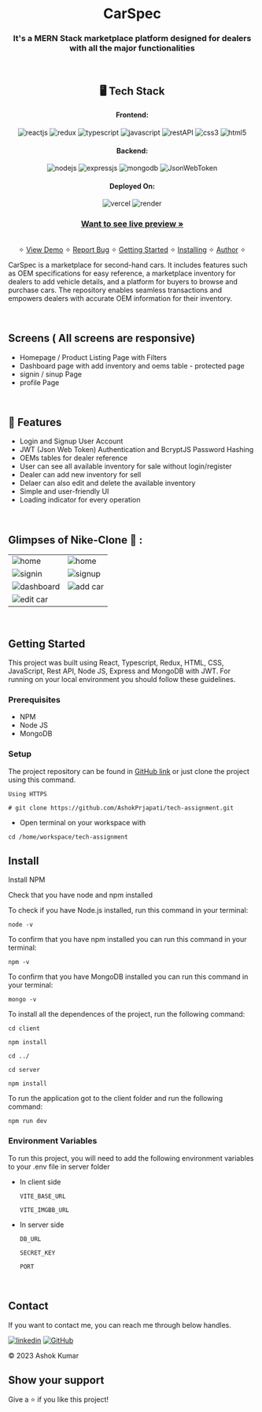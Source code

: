 <h1 align="center">CarSpec</h1>

<h3 align="center">It's a MERN Stack marketplace platform designed for dealers with all the major functionalities</h3>

<br />

<h2 align="center">🖥️ Tech Stack</h2>

<h4 align="center">Frontend:</h4>

<p align="center">
  <img src="https://img.shields.io/badge/React-20232A?style=for-the-badge&logo=react&logoColor=61DAFB" alt="reactjs" />
  <img src="https://img.shields.io/badge/Redux-593D88?style=for-the-badge&logo=redux&logoColor=white" alt="redux" />
  <img src="https://img.shields.io/badge/Typescript-3178C6?style=for-the-badge&logo=typescript&logoColor=white" alt="typescript" />
  <img src="https://img.shields.io/badge/JavaScript-323330?style=for-the-badge&logo=javascript&logoColor=F7DF1E" alt="javascript" />
  <img src="https://img.shields.io/badge/Rest_API-02303A?style=for-the-badge&logo=react-router&logoColor=white" alt="restAPI" />
  <img src="https://img.shields.io/badge/CSS3-1572B6?style=for-the-badge&logo=css3&logoColor=white" alt="css3" />
  <img src="https://img.shields.io/badge/HTML5-E34F26?style=for-the-badge&logo=html5&logoColor=white" alt="html5" />
</p>

<h4 align="center">Backend:</h4>

<p align="center">
  <img src="https://img.shields.io/badge/Node.js-339933?style=for-the-badge&logo=nodedotjs&logoColor=white" alt="nodejs" />
  <img src="https://img.shields.io/badge/Express.js-000000?style=for-the-badge&logo=express&logoColor=white" alt="expressjs" />
  <img src="https://img.shields.io/badge/MongoDB-4EA94B?style=for-the-badge&logo=mongodb&logoColor=white" alt="mongodb" />
  <img src="https://img.shields.io/badge/JWT-000000?style=for-the-badge&logo=JSON%20web%20tokens&logoColor=white" alt="JsonWebToken" />
</p>

<h4 align="center">Deployed On:</h4>

<p align="center">
  <img src="https://img.shields.io/badge/vercel-%23000000.svg?style=for-the-badge&logo=vercel&logoColor=white" alt="vercel" />
   <img src="https://img.shields.io/badge/Render-430098?style=for-the-badge&logo=render&logoColor=white" alt="render" />
</p>

<h3 align="center"><a href="https://carspec.vercel.app/"><strong>Want to see live preview »</strong></a></h3>

<p align="center">
  <br />&#10023;
  <a href="https://carspec.vercel.app/">View Demo</a> &#10023;
  <a href="https://github.com/AshokPrjapati/tech-assignment/issues">Report Bug</a> &#10023;
  <a href="#Getting-Started">Getting Started</a> &#10023; 
  <a href="#Install">Installing</a> &#10023;
  <a href="#Contact">Author</a> &#10023;
</p>

CarSpec is a marketplace for second-hand cars. It includes features such as OEM specifications for easy reference, a marketplace inventory for dealers to add vehicle details, and a platform for buyers to browse and purchase cars. The repository enables seamless transactions and empowers dealers with accurate OEM information for their inventory.

<br />

## Screens ( All screens are responsive)

- Homepage / Product Listing Page with Filters
- Dashboard page with add inventory and oems table - protected page
- signin / sinup Page
- profile Page

<br />

## 🚀 Features

- Login and Signup User Account
- JWT (Json Web Token) Authentication and BcryptJS Password Hashing
- OEMs tables for dealer reference
- User can see all available inventory for sale without login/register
- Dealer can add new inventory for sell
- Delaer can also edit and delete the available inventory
- Simple and user-friendly UI
- Loading indicator for every operation
  <!-- - Product Filters Based on Price, Category, Size, Color  -->
  <!-- - Product Sorting Based on Price, Rating and Name -->
  <!-- - Product Filtering and Sorting works together -->

<br />

## Glimpses of Nike-Clone 🙈 :

<table>
  <tr>
    <td><img src="https://github.com/AshokPrjapati/tech-assignment/assets/107603976/bdefe4e6-ec87-47cc-b443-826f06dc14b4" alt="home" /></td>
    <td><img src="https://github.com/AshokPrjapati/tech-assignment/assets/107603976/f50860fe-7d5a-415d-9975-d7adc52f72af" alt="home" /></td>
  </tr>
  <tr>
    <td><img src="https://github.com/AshokPrjapati/tech-assignment/assets/107603976/27c1c1a1-4f26-4d7a-839e-e326e4d30858" alt="signin" /></td>
    <td><img src="https://github.com/AshokPrjapati/tech-assignment/assets/107603976/9e5b70a1-44f4-4400-a805-906298d74764" alt="signup" /></td>
  </tr>
  <tr>
    <td><img src="https://github.com/AshokPrjapati/tech-assignment/assets/107603976/e6aeda98-ed0b-4a51-a418-bc2e1bc663e5" alt="dashboard" /></td>
    <td><img src="https://github.com/AshokPrjapati/tech-assignment/assets/107603976/f1e44c6d-9edf-4eff-999d-9a84d5eb86f1" alt="add car" /></td>
  </tr>
  <tr>
    <td><img src="https://github.com/AshokPrjapati/tech-assignment/assets/107603976/746dbd44-217a-43be-a093-8cdb88f2e53c" alt="edit car" /></td>
  </tr>
</table>

<br />

## Getting Started

This project was built using React, Typescript, Redux, HTML, CSS, JavaScript, Rest API, Node JS, Express and MongoDB with JWT. For running on your local environment you should follow these guidelines.

### Prerequisites

- NPM
- Node JS
- MongoDB

### Setup

The project repository can be found in [GitHub link](https://github.com/AshokPrjapati/tech-assignment.git) or just clone the project using this command.

```
Using HTTPS

# git clone https://github.com/AshokPrjapati/tech-assignment.git
```

- Open terminal on your workspace with

```
cd /home/workspace/tech-assignment
```

## Install

Install NPM

Check that you have node and npm installed

To check if you have Node.js installed, run this command in your terminal:

```
node -v
```

To confirm that you have npm installed you can run this command in your terminal:

```
npm -v
```

To confirm that you have MongoDB installed you can run this command in your terminal:

```
mongo -v
```

To install all the dependences of the project, run the following command:

```
cd client

npm install

cd ../

cd server

npm install
```

To run the application got to the client folder and run the following command:

```
npm run dev
```

### Environment Variables

To run this project, you will need to add the following environment variables to your .env file in server folder

- In client side

  `VITE_BASE_URL`

  `VITE_IMGBB_URL`

- In server side

  `DB_URL`

  `SECRET_KEY`

  `PORT`

<br />

<h2 id="contact">Contact</h2>

If you want to contact me, you can reach me through below handles.

[![linkedin](https://img.shields.io/badge/Ashok_Kumar-0077B5?style=for-the-badge&logo=linkedin&logoColor=white)](https://www.linkedin.com/in/ashok-kumar-1778b213b)
[![GitHub](https://img.shields.io/badge/Ashok_Kumar-20232A?style=for-the-badge&logo=Github&logoColor=white)](https://github.com/AshokPrjapati/)

© 2023 Ashok Kumar

## Show your support

Give a ⭐️ if you like this project!
